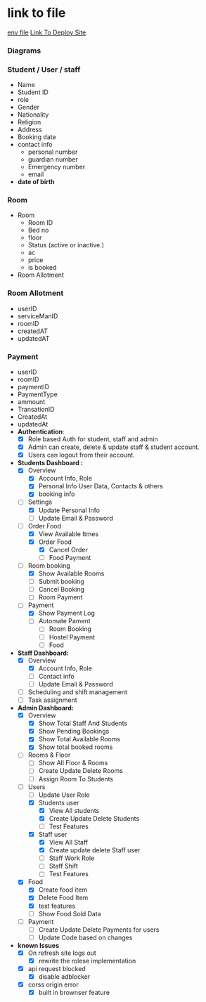 
# link to file 
[env file](https://drive.google.com/file/d/1HLb8Ck1fRhZaMA-gsNun1FKdOR4RcMh7/view?usp=sharing)
[Link To Deploy Site](https://hostel-management-diu.web.app/)


### Diagrams

### Student / User / staff

- Name
- Student ID
- role
- Gender
- Nationality
- Religion
- Address
- Booking date
- contact info
    - personal number
    - guardian number
    - Emergency number
    - email
- **date of birth**

### Room

- Room
    - Room ID
    - Bed no
    - floor
    - Status (active or inactive.)
    - ac
    - price
    - is booked
- Room Allotment

### Room Allotment

- userID
- serviceManID
- roomID
- createdAT
- updatedAT

### Payment

- userID
- roomID
- paymentID
- PaymentType
- ammount
- TransationID
- CreatedAt
- updatedAt
- **Authentication**:
    - [x]  Role based Auth for student, staff and admin
    - [x]  Admin can create, delete & update staff & student account.
    - [x]  Users can logout from their account.
- **Students Dashboard :**
    - [x]  Overview
        - [x]  Account Info, Role
        - [x]  Personal Info User Data, Contacts & others
        - [x]  booking info
    - [ ]  Settings
        - [x]  Update Personal Info
        - [ ]  Update Email & Password
    - [ ]  Order Food
        - [x]  View Available Itmes
        - [x]  Order Food
            - [x]  Cancel Order
            - [ ]  Food Payment
    - [ ]  Room booking
        - [x]  Show Available Rooms
        - [ ]  Submit booking
        - [ ]  Cancel Booking
        - [ ]  Room Payment
    - [ ]  Payment
        - [x]  Show Payment Log
        - [ ]  Automate Pament
            - [ ]  Room Booking
            - [ ]  Hostel Payment
            - [ ]  Food
- **Staff Dashboard:**
    - [x]  Overview
        - [x]  Account Info, Role
        - [ ]  Contact info
        - [ ]  Update Email & Password
    - [ ]  Scheduling and shift management
    - [ ]  Task assignment
- **Admin Dashboard:**
    - [x]  Overview
        - [x]  Show Total Staff And Students
        - [x]  Show Pending Bookings
        - [x]  Show Total Available Rooms
        - [x]  Show total booked rooms
    - [ ]  Rooms & Floor
        - [ ]  Show All Floor & Rooms
        - [ ]  Create Update Delete Rooms
        - [ ]  Assign Room To Students
    - [ ]  Users
        - [ ]  Update User Role
        - [x]  Students user
            - [x]  View All students
            - [x]  Create Update Delete Students
            - [ ]  Test Features
        - [x]  Staff user
            - [x]  View All Staff
            - [x]  Create update delete Staff user
            - [ ]  Staff Work Role
            - [ ]  Staff Shift
            - [ ]  Test Features
    - [x]  Food
        - [x]  Create food item
        - [x]  Delete Food Item
        - [x]  test features
        - [ ]  Show Food Sold Data
    - [ ]  Payment
        - [ ]  Create Update Delete Payments for users
        - [ ]  Update Code based on changes
- **known Issues**
    - [x]  On refresh site logs out
        - [x]  rewrite the rolese implementation
    - [x]  api request blocked
        - [x]  disable adblocker
    - [x]  corss origin error
        - [x]  built in brownser feature